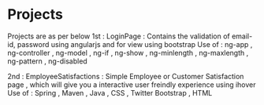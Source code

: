 # Projects
Projects are as per below
1st : 
LoginPage : Contains the validation of email-id, password using angularjs and for view using bootstrap
Use of : 
ng-app , ng-controller , ng-model , ng-if , ng-show , ng-minlength , ng-maxlength , ng-pattern , ng-disabled

2nd :
EmployeeSatisfactions : Simple Employee or Customer Satisfaction page , which will give you a interactive user freindly experience using ihover
Use of :
Spring , Maven , Java , CSS , Twitter Bootstrap , HTML
